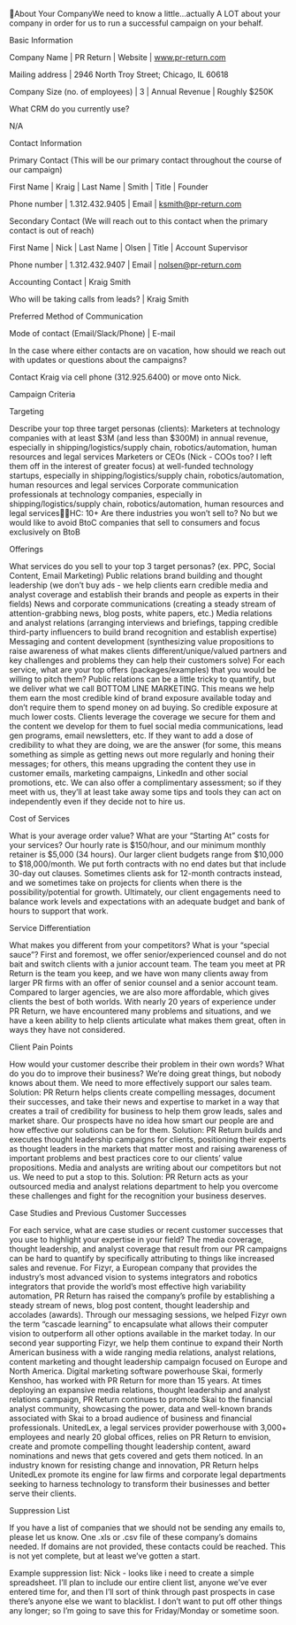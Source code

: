 About Your CompanyWe need to know a little…actually A LOT about your company in order for us to run a successful campaign on your behalf. 


Basic Information

Company Name
 | PR Return
 | Website
 | www.pr-return.com

Mailing address
 | 2946 North Troy Street; Chicago, IL 60618

Company Size (no. of employees)
 | 3
 | Annual Revenue
 | Roughly $250K

What CRM do you currently use?

N/A

Contact Information

Primary Contact (This will be our primary contact throughout the course of our campaign)

First Name
 | Kraig
 | Last Name
 | Smith
 | Title
 | Founder

Phone number
 | 1.312.432.9405
 | Email
 | ksmith@pr-return.com

Secondary Contact (We will reach out to this contact when the primary contact is out of reach)

First Name
 | Nick
 | Last Name
 | Olsen
 | Title
 | Account Supervisor

Phone number
 | 1.312.432.9407
 | Email
 | nolsen@pr-return.com

Accounting Contact
 | Kraig Smith

Who will be taking calls from leads?
 | Kraig Smith

Preferred Method of Communication

Mode of contact (Email/Slack/Phone)
 | E-mail

In the case where either contacts are on vacation, how should we reach out with updates or questions about the campaigns?

Contact Kraig via cell phone (312.925.6400) or move onto Nick.


Campaign Criteria

Targeting

Describe your top three target personas (clients): 
 Marketers at technology companies with at least $3M (and less than $300M) in annual revenue, especially in shipping/logistics/supply chain, robotics/automation, human resources and legal services
 Marketers or CEOs (Nick - COOs too? I left them off in the interest of greater focus) at well-funded technology startups, especially in shipping/logistics/supply chain, robotics/automation, human resources and legal services
 Corporate communication professionals at technology companies, especially in shipping/logistics/supply chain, robotics/automation, human resources and legal servicesHC: 10+
 Are there industries you won’t sell to? 
 No but we would like to avoid BtoC companies that sell to consumers and focus exclusively on BtoB

Offerings

What services do you sell to your top 3 target personas? (ex. PPC, Social Content, Email Marketing) 
 Public relations brand building and thought leadership (we don’t buy ads - we help clients earn credible media and analyst coverage and establish their brands and people as experts in their fields)
 News and corporate communications (creating a steady stream of attention-grabbing news, blog posts, white papers, etc.)
 Media relations and analyst relations (arranging interviews and briefings, tapping credible third-party influencers to build brand recognition and establish expertise)
 Messaging and content development (synthesizing value propositions to raise awareness of what makes clients different/unique/valued partners and key challenges and problems they can help their customers solve)
 For each service, what are your top offers (packages/examples) that you would be willing to pitch them?
 Public relations can be a little tricky to quantify, but we deliver what we call BOTTOM LINE MARKETING. This means we help them earn the most credible kind of brand exposure available today and don’t require them to spend money on ad buying. So credible exposure at much lower costs. Clients leverage the coverage we secure for them and the content we develop for them to fuel social media communications, lead gen programs, email newsletters, etc. If they want to add a dose of credibility to what they are doing, we are the answer (for some, this means something as simple as getting news out more regularly and honing their messages; for others, this means upgrading the content they use in customer emails, marketing campaigns, LinkedIn and other social promotions, etc.
 We can also offer a complimentary assessment; so if they meet with us, they’ll at least take away some tips and tools they can act on independently even if they decide not to hire us.

Cost of Services

What is your average order value? What are your “Starting At” costs for your services?
 Our hourly rate is $150/hour, and our minimum monthly retainer is $5,000 (34 hours). Our larger client budgets range from $10,000 to $18,000/month. We put forth contracts with no end dates but that include 30-day out clauses. Sometimes clients ask for 12-month contracts instead, and we sometimes take on projects for clients when there is the possibility/potential for growth. Ultimately, our client engagements need to balance work levels and expectations with an adequate budget and bank of hours to support that work.

Service Differentiation

What makes you different from your competitors? What is your “special sauce”?
 First and foremost, we offer senior/experienced counsel and do not bait and switch clients with a junior account team. The team you meet at PR Return is the team you keep, and we have won many clients away from larger PR firms with an offer of senior counsel and a senior account team. Compared to larger agencies, we are also more affordable, which gives clients the best of both worlds. 
 With nearly 20 years of experience under PR Return, we have encountered many problems and situations, and we have a keen ability to help clients articulate what makes them great, often in ways they have not considered. 

Client Pain Points

How would your customer describe their problem in their own words? What do you do to improve their business?
 We’re doing great things, but nobody knows about them. We need to more effectively support our sales team. 
 Solution: PR Return helps clients create compelling messages, document their successes, and take their news and expertise to market in a way that creates a trail of credibility for business to help them grow leads, sales and market share. 
 Our prospects have no idea how smart our people are and how effective our solutions can be for them.
 Solution: PR Return builds and executes thought leadership campaigns for clients, positioning their experts as thought leaders in the markets that matter most and raising awareness of important problems and best practices core to our clients’ value propositions.
 Media and analysts are writing about our competitors but not us. We need to put a stop to this. 
 Solution: PR Return acts as your outsourced media and analyst relations department to help you overcome these challenges and fight for the recognition your business deserves. 

Case Studies and Previous Customer Successes

For each service, what are case studies or recent customer successes that you use to highlight your expertise in your field?
 The media coverage, thought leadership, and analyst coverage that result from our PR campaigns can be hard to quantify by specifically attributing to things like increased sales and revenue. 
 For Fizyr, a European company that provides the industry’s most advanced vision to systems integrators and robotics integrators that provide the world’s most effective high variability automation, PR Return has raised the company’s profile by establishing a steady stream of news, blog post content, thought leadership and accolades (awards). Through our messaging sessions, we helped Fizyr own the term “cascade learning” to encapsulate what allows their computer vision to outperform all other options available in the market today. In our second year supporting Fizyr, we help them continue to expand their North American business with a wide ranging media relations, analyst relations, content marketing and thought leadership campaign focused on Europe and North America.
 Digital marketing software powerhouse Skai, formerly Kenshoo, has worked with PR Return for more than 15 years. At times deploying an expansive media relations, thought leadership and analyst relations campaign, PR Return continues to promote Skai to the financial analyst community, showcasing the power, data and well-known brands associated with Skai to a broad audience of business and financial professionals. 
 UnitedLex, a legal services provider powerhouse with 3,000+ employees and nearly 20 global offices, relies on PR Return to envision, create and promote compelling thought leadership content, award nominations and news that gets covered and gets them noticed. In an industry known for resisting change and innovation, PR Return helps UnitedLex promote its engine for law firms and corporate legal departments seeking to harness technology to transform their businesses and better serve their clients. 


Suppression List

If you have a list of companies that we should not be sending any emails to, please let us know. 
 One .xls or .csv file of these company’s domains needed. If domains are not provided, these contacts could be reached. This is not yet complete, but at least we’ve gotten a start.

Example suppression list:
 Nick - looks like i need to create a simple spreadsheet. I’ll plan to include our entire client list, anyone we’ve ever entered time for, and then I’ll sort of think through past prospects in case there’s anyone else we want to blacklist. I don’t want to put off other things any longer; so I’m going to save this for Friday/Monday or sometime soon.
